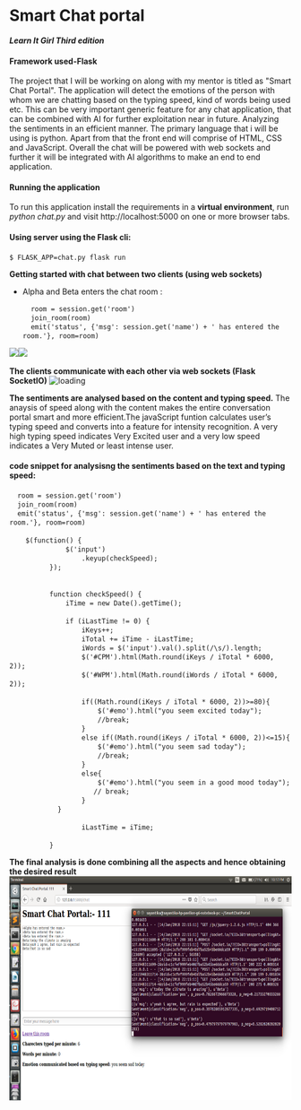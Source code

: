 Smart Chat portal 
===================
**_Learn It Girl Third edition_**

#### Framework used-Flask
The project that I will be working on along with my mentor is titled as "Smart Chat Portal". 
The application will detect the emotions of the person with whom we are chatting based on the typing speed, kind of words being used etc. This can be very important generic feature for any chat application, that can be combined with AI for further exploitation near in future. Analyzing the sentiments in an efficient manner. 
The primary language that i will be using is python. 
Apart from that the front end will comprise of HTML, CSS and JavaScript. 
Overall the chat will be powered with web sockets and further it will be integrated with AI algorithms to make an end to end application.

#### Running the application
To run this application install the requirements in a **virtual environment**, run *python chat.py* and visit http://localhost:5000 on one or more browser tabs.
#### Using server using the Flask cli:
```fancy
$ FLASK_APP=chat.py flask run
```
**Getting started with chat between two clients (using web sockets)**
* Alpha and Beta enters the chat room :

  ```   fancy
    room = session.get('room')
    join_room(room)
    emit('status', {'msg': session.get('name') + ' has entered the room.'}, room=room)
    ```

<img src="https://github.com/sayantikabanik/SmartChatPortal/blob/master/smartchatportal%20output/alpha%20entering.png"  width="400"/><img src="https://github.com/sayantikabanik/SmartChatPortal/blob/master/smartchatportal%20output/beta%20entering.png" width="400"/>

**The clients communicate with each other via web sockets (Flask SocketIO)**
<img src="https://github.com/sayantikabanik/SmartChatPortal/blob/master/smartchatportal%20output/client%20server%20communicating.png" alt="loading" height="300" width="500"/>

**The sentiments are analysed based on the content and typing speed.**
The anaysis of speed along with the content makes the entire conversation portal smart and more efficient.The javaScript funtion calculates user’s typing speed and converts into a feature for intensity recognition. A very high typing speed indicates Very Excited user and a very low speed indicates a Very Muted or least intense user.

#### code snippet for analysisng the sentiments based on the text and typing speed:
         
  ```fancy
    room = session.get('room')
    join_room(room)
    emit('status', {'msg': session.get('name') + ' has entered the room.'}, room=room)

      $(function() {
                $('input')
                    .keyup(checkSpeed);
            });

            
            function checkSpeed() {
                iTime = new Date().getTime();

                if (iLastTime != 0) {
                    iKeys++;
                    iTotal += iTime - iLastTime;
                    iWords = $('input').val().split(/\s/).length;
                    $('#CPM').html(Math.round(iKeys / iTotal * 6000, 2));
                    $('#WPM').html(Math.round(iWords / iTotal * 6000, 2));
                    
                    if((Math.round(iKeys / iTotal * 6000, 2))>=80){
                        $('#emo').html("you seem excited today");
                        //break;
                    }
                    else if((Math.round(iKeys / iTotal * 6000, 2))<=15){
                        $('#emo').html("you seem sad today");
                        //break;
                    }
                    else{
                        $('#emo').html("you seem in a good mood today");
                       // break;
                    }
              }

                    iLastTime = iTime;
              
            }
   ```
**The final analysis is done combining all the aspects and hence obtaining the desired result**
<img src="https://github.com/sayantikabanik/SmartChatPortal/blob/master/smartchatportal%20output/alpha%20analysis.png" lt="loading" height="400" width="700"/>  
